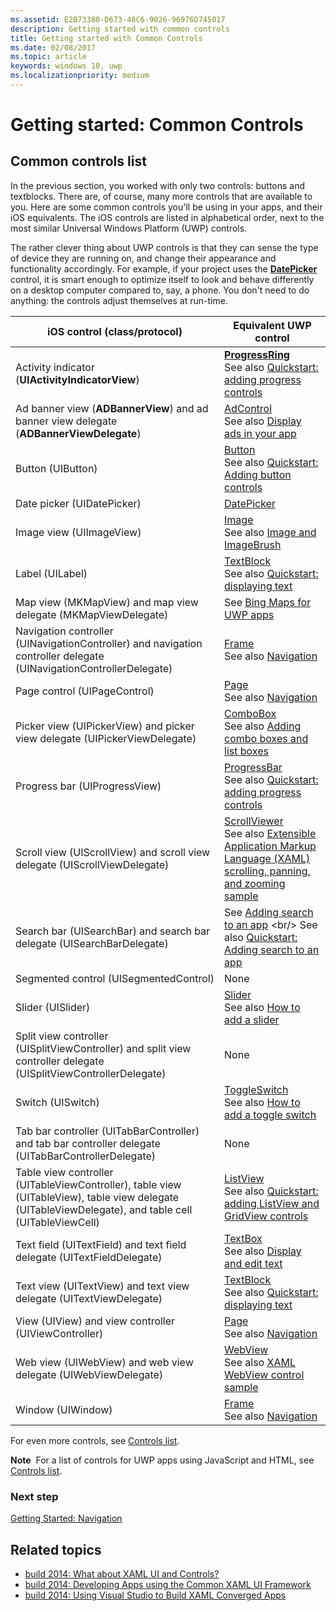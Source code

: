 ```yaml
---
ms.assetid: E2B73380-D673-48C6-9026-96976D745017
description: Getting started with common controls
title: Getting started with Common Controls
ms.date: 02/08/2017
ms.topic: article
keywords: windows 10, uwp
ms.localizationpriority: medium
---
```

# Getting started: Common Controls


## Common controls list

In the previous section, you worked with only two controls: buttons and textblocks. There are, of course, many more controls that are available to you. Here are some common controls you'll be using in your apps, and their iOS equivalents. The iOS controls are listed in alphabetical order, next to the most similar Universal Windows Platform (UWP) controls.

The rather clever thing about UWP controls is that they can sense the type of device they are running on, and change their appearance and functionality accordingly. For example, if your project uses the [**DatePicker**](https://docs.microsoft.com/previous-versions/windows/apps/br211681(v=win.10)) control, it is smart enough to optimize itself to look and behave differently on a desktop computer compared to, say, a phone. You don't need to do anything: the controls adjust themselves at run-time.

| iOS control (class/protocol) | Equivalent UWP control |
|------------------------------|--------------------------------------|
| Activity indicator (**UIActivityIndicatorView**) | [**ProgressRing**](https://docs.microsoft.com/uwp/api/Windows.UI.Xaml.Controls.ProgressRing) <br/> See also [Quickstart: adding progress controls](https://docs.microsoft.com/previous-versions/windows/apps/hh780651(v=win.10)) |
| Ad banner view (**ADBannerView**) and ad banner view delegate (**ADBannerViewDelegate**) | [AdControl](https://docs.microsoft.com/uwp/api/microsoft.advertising.winrt.ui.adcontrol) <br/> See also [Display ads in your app](../monetize/display-ads-in-your-app.md) |
| Button (UIButton) | [Button](https://docs.microsoft.com/uwp/api/Windows.UI.Xaml.Controls.Button) <br/> See also [Quickstart: Adding button controls](https://docs.microsoft.com/previous-versions/windows/apps/jj153346(v=win.10)) |
| Date picker (UIDatePicker) | [DatePicker](https://docs.microsoft.com/previous-versions/windows/apps/br211681(v=win.10)) |
| Image view (UIImageView) | [Image](https://docs.microsoft.com/uwp/api/Windows.UI.Xaml.Controls.Image) <br/> See also [Image and ImageBrush](https://docs.microsoft.com/windows/uwp/controls-and-patterns/images-imagebrushes) |
| Label (UILabel) | [TextBlock](https://docs.microsoft.com/uwp/api/Windows.UI.Xaml.Controls.TextBlock) <br/> See also [Quickstart: displaying text](https://docs.microsoft.com/previous-versions/windows/apps/hh700392(v=win.10)) |
| Map view (MKMapView) and map view delegate (MKMapViewDelegate) | See [Bing Maps for UWP apps](https://go.microsoft.com/fwlink/p/?LinkId=263496) |
| Navigation controller (UINavigationController) and navigation controller delegate (UINavigationControllerDelegate) | [Frame](https://docs.microsoft.com/uwp/api/Windows.UI.Xaml.Controls.Frame) <br/> See also [Navigation](https://docs.microsoft.com/windows/uwp/layout/navigation-basics) |
| Page control (UIPageControl) | [Page](https://docs.microsoft.com/uwp/api/Windows.UI.Xaml.Controls.Page) <br/> See also [Navigation](https://docs.microsoft.com/windows/uwp/layout/navigation-basics) |
| Picker view (UIPickerView) and picker view delegate (UIPickerViewDelegate) | [ComboBox](https://docs.microsoft.com/uwp/api/Windows.UI.Xaml.Controls.ComboBox) <br/> See also [Adding combo boxes and list boxes](https://docs.microsoft.com/previous-versions/windows/apps/hh780616(v=win.10)) |
| Progress bar (UIProgressView) | [ProgressBar](https://docs.microsoft.com/uwp/api/Windows.UI.Xaml.Controls.ProgressBar) <br/> See also [Quickstart: adding progress controls](https://docs.microsoft.com/previous-versions/windows/apps/hh780651(v=win.10)) |
| Scroll view (UIScrollView) and scroll view delegate (UIScrollViewDelegate) | [ScrollViewer](https://docs.microsoft.com/uwp/api/Windows.UI.Xaml.Controls.ScrollViewer) <br/>  See also [Extensible Application Markup Language (XAML) scrolling, panning, and zooming sample](https://go.microsoft.com/fwlink/p/?LinkId=238577) |
| Search bar (UISearchBar) and search bar delegate (UISearchBarDelegate) | See [Adding search to an app](https://docs.microsoft.com/previous-versions/windows/apps/jj130767(v=win.10)) <br/>  See also [Quickstart: Adding search to an app](https://docs.microsoft.com/previous-versions/windows/apps/hh868180(v=win.10)) |
| Segmented control (UISegmentedControl) | None |
| Slider (UISlider) | [Slider](https://docs.microsoft.com/uwp/api/Windows.UI.Xaml.Controls.Slider) <br/>  See also [How to add a slider](https://docs.microsoft.com/previous-versions/windows/apps/hh868197(v=win.10)) |
| Split view controller (UISplitViewController) and split view controller delegate (UISplitViewControllerDelegate) | None |
| Switch (UISwitch) | [ToggleSwitch](https://docs.microsoft.com/uwp/api/Windows.UI.Xaml.Controls.ToggleSwitch) <br/>  See also [How to add a toggle switch](https://docs.microsoft.com/previous-versions/windows/apps/hh868198(v=win.10)) |
| Tab bar controller (UITabBarController) and tab bar controller delegate (UITabBarControllerDelegate) | None |
| Table view controller (UITableViewController), table view (UITableView), table view delegate (UITableViewDelegate), and table cell (UITableViewCell) | [ListView](https://docs.microsoft.com/uwp/api/Windows.UI.Xaml.Controls.ListView) <br/>  See also [Quickstart: adding ListView and GridView controls](https://docs.microsoft.com/previous-versions/windows/apps/hh780650(v=win.10)) |
| Text field (UITextField) and text field delegate (UITextFieldDelegate) | [TextBox](https://docs.microsoft.com/uwp/api/Windows.UI.Xaml.Controls.TextBox) <br/>  See also [Display and edit text](https://docs.microsoft.com/windows/uwp/design/controls-and-patterns/text-controls) |
| Text view (UITextView) and text view delegate (UITextViewDelegate) | [TextBlock](https://docs.microsoft.com/uwp/api/Windows.UI.Xaml.Controls.TextBlock) <br/>  See also [Quickstart: displaying text](https://docs.microsoft.com/previous-versions/windows/apps/hh700392(v=win.10)) |
| View (UIView) and view controller (UIViewController) | [Page](https://docs.microsoft.com/uwp/api/Windows.UI.Xaml.Controls.Page) <br/>  See also [Navigation](https://docs.microsoft.com/windows/uwp/layout/navigation-basics) |
| Web view (UIWebView) and web view delegate (UIWebViewDelegate) | [WebView](https://docs.microsoft.com/uwp/api/Windows.UI.Xaml.Controls.WebView) <br/>  See also [XAML WebView control sample](https://go.microsoft.com/fwlink/p/?LinkId=238582) |
| Window (UIWindow) | [Frame](https://docs.microsoft.com/uwp/api/Windows.UI.Xaml.Controls.Frame) <br/>  See also [Navigation](https://docs.microsoft.com/windows/uwp/layout/navigation-basics) |

For even more controls, see [Controls list](https://docs.microsoft.com/windows/uwp/design/controls-and-patterns/).

**Note**  For a list of controls for UWP apps using JavaScript and HTML, see [Controls list](https://docs.microsoft.com/previous-versions/windows/apps/hh465453(v=win.10)).

### Next step

[Getting Started: Navigation](getting-started-navigation.md)

## Related topics

* [build 2014: What about XAML UI and Controls?](https://go.microsoft.com/fwlink/p/?LinkID=397897)
* [build 2014: Developing Apps using the Common XAML UI Framework](https://go.microsoft.com/fwlink/p/?LinkID=397898)
* [build 2014: Using Visual Studio to Build XAML Converged Apps](https://go.microsoft.com/fwlink/p/?LinkID=397876)
